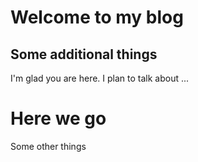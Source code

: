 # Welcome to my blog

## Some additional things

I'm glad you are here. I plan to talk about ...

# Here we go

Some other things
